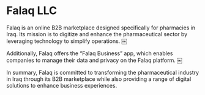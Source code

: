 # Falaq LLC

Falaq is an online B2B marketplace designed specifically for pharmacies in Iraq. Its mission is to digitize and enhance the pharmaceutical sector by leveraging technology to simplify operations. ￼

Additionally, Falaq offers the “Falaq Business” app, which enables companies to manage their data and privacy on the Falaq platform. ￼

In summary, Falaq is committed to transforming the pharmaceutical industry in Iraq through its B2B marketplace while also providing a range of digital solutions to enhance business experiences.

